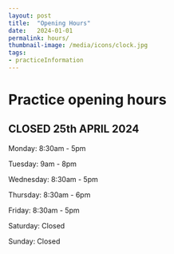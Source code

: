 ```yaml
---
layout: post
title:  "Opening Hours"
date:   2024-01-01
permalink: hours/
thumbnail-image: /media/icons/clock.jpg
tags: 
- practiceInformation
---
```


# Practice opening hours

## CLOSED 25th APRIL 2024

Monday:       8:30am - 5pm

Tuesday:      9am - 8pm

Wednesday:    8:30am - 5pm

Thursday:     8:30am - 6pm

Friday:       8:30am - 5pm

Saturday:     Closed

Sunday:       Closed